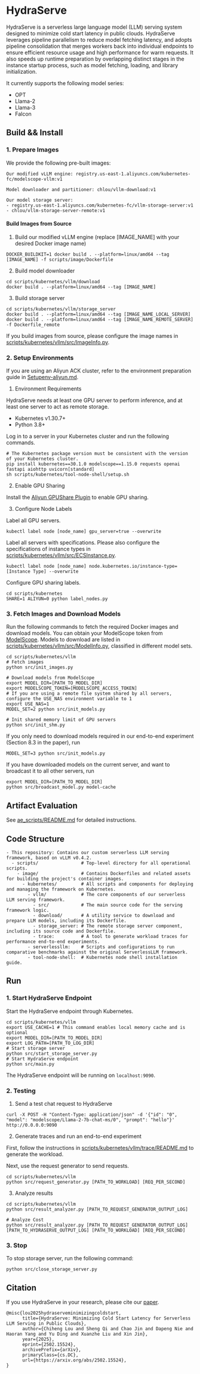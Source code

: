 # HydraServe
HydraServe is a serverless large language model (LLM) serving system designed to minimize cold start latency in public clouds. HydraServe leverages pipeline parallelism to reduce model fetching latency, and adopts pipeline consolidation that merges workers back into individual endpoints to ensure efficient resource usage and high performance for warm requests.
It also speeds up runtime preparation by overlapping distinct stages in the instance startup process, such as model fetching, loading, and library initialization.

It currently supports the following model series:
- OPT
- Llama-2
- Llama-3
- Falcon

## Build && Install

### 1. Prepare Images

We provide the following pre-built images:
```
Our modified vLLM engine: registry.us-east-1.aliyuncs.com/kubernetes-fc/modelscope-vllm:v1

Model downloader and partitioner: chlou/vllm-download:v1

Our model storage server:
- registry.us-east-1.aliyuncs.com/kubernetes-fc/vllm-storage-server:v1
- chlou/vllm-storage-server-remote:v1
```

#### Build Images from Source

1. Build our modified vLLM engine (replace [IMAGE_NAME] with your desired Docker image name)

```
DOCKER_BUILDKIT=1 docker build . --platform=linux/amd64 --tag [IMAGE_NAME] -f scripts/image/Dockerfile
```

2. Build model downloader

```
cd scripts/kubernetes/vllm/download
docker build . --platform=linux/amd64 --tag [IMAGE_NAME]
```

3. Build storage server

```
cd scripts/kubernetes/vllm/storage_server
docker build . --platform=linux/amd64 --tag [IMAGE_NAME_LOCAL_SERVER]
docker build . --platform=linux/amd64 --tag [IMAGE_NAME_REMOTE_SERVER] -f Dockerfile_remote
```

If you build images from source, please configure the image names in [scripts/kubernetes/vllm/src/ImageInfo.py](scripts/kubernetes/vllm/src/ImageInfo.py).

### 2. Setup Environments

If you are using an Aliyun ACK cluster, refer to the environment preparation guide in [Setupenv-aliyun.md](Setupenv-aliyun.md).

1. Environment Requirements

HydraServe needs at least one GPU server to perform inference, and at least one server to act as remote storage.
- Kubernetes v1.30.7+
- Python 3.8+

Log in to a server in your Kubernetes cluster and run the following commands.
```
# The Kubernetes package version must be consistent with the version of your Kubernetes cluster.
pip install kubernetes==30.1.0 modelscope==1.15.0 requests openai fastapi aiohttp uvicorn[standard]
sh scripts/kubernetes/tool-node-shell/setup.sh
```

2. Enable GPU Sharing

Install the [Aliyun GPUShare Plugin](https://github.com/AliyunContainerService/gpushare-scheduler-extender) to enable GPU sharing.

3. Configure Node Labels
   
Label all GPU servers.
```
kubectl label node [node_name] gpu_server=true --overwrite
```

Label all servers with specifications.
Please also configure the specifications of instance types in [scripts/kubernetes/vllm/src/ECSInstance.py](scripts/kubernetes/vllm/src/ECSInstance.py).
```
kubectl label node [node_name] node.kubernetes.io/instance-type=[Instance Type] --overwrite
```

Configure GPU sharing labels.
```
cd scripts/kubernetes
SHARE=1 ALIYUN=0 python label_nodes.py
```

### 3. Fetch Images and Download Models

Run the following commands to fetch the required Docker images and download models. You can obtain your ModelScope token from [ModelScope](https://www.modelscope.cn/my/myaccesstoken).
Models to download are listed in [scripts/kubernetes/vllm/src/ModelInfo.py](scripts/kubernetes/vllm/src/ModelInfo.py), classified in different model sets.
```
cd scripts/kubernetes/vllm
# Fetch images
python src/init_images.py

# Download models from ModelScope
export MODEL_DIR=[PATH_TO_MODEL_DIR]
export MODELSCOPE_TOKEN=[MODELSCOPE_ACCESS_TOKEN]
# If you are using a remote file system shared by all servers, configure the USE_NAS environment variable to 1
export USE_NAS=1
MODEL_SET=2 python src/init_models.py

# Init shared memory limit of GPU servers
python src/init_shm.py              
```

If you only need to download models required in our end-to-end experiment (Section 8.3 in the paper), run
```
MODEL_SET=3 python src/init_models.py
```

If you have downloaded models on the current server, and want to broadcast it to all other servers, run
```
export MODEL_DIR=[PATH_TO_MODEL_DIR]
python src/broadcast_model.py model-cache
```

## Artifact Evaluation

See [ae_scripts/README.md](ae_scripts/README.md) for detailed instructions.

## Code Structure

```
- This repository: Contains our custom serverless LLM serving framework, based on vLLM v0.4.2.
  - scripts/                # Top-level directory for all operational scripts.
    - image/                # Contains Dockerfiles and related assets for building the project's container images.
      - kubernetes/         # All scripts and components for deploying and managing the framework on Kubernetes.
        - vllm/             # The core components of our serverless LLM serving framework.
          - src/            # The main source code for the serving framework logic.
          - download/       # A utility service to download and prepare LLM models, including its Dockerfile.
          - storage_server: # The remote storage server component, including its source code and Dockerfile.
          - trace:          # A tool to generate workload traces for performance end-to-end experiments.
        - serverlessllm:    # Scripts and configurations to run comparative benchmarks against the original ServerlessLLM framework.
        - tool-node-shell:  # Kubernetes node shell installation guide.
```

## Run

### 1. Start HydraServe Endpoint

Start the HydraServe endpoint through Kubernetes.
```
cd scripts/kubernetes/vllm
export USE_CACHE=1 # This command enables local memory cache and is optional
export MODEL_DIR=[PATH_TO_MODEL_DIR]
export LOG_PATH=[PATH_TO_LOG_DIR]           
# Start storage server
python src/start_storage_server.py  
# Start HydraServe endpoint
python src/main.py                  
```

The HydraServe endpoint will be running on `localhost:9090`.

### 2. Testing

1. Send a test chat request to HydraServe
```
curl -X POST -H "Content-Type: application/json" -d '{"id": "0", "model": "modelscope/Llama-2-7b-chat-ms/0", "prompt": "hello"}' http://0.0.0.0:9090
```

2. Generate traces and run an end-to-end experiment

First, follow the instructions in [scripts/kubernetes/vllm/trace/README.md](scripts/kubernetes/vllm/trace/README.md) to generate the workload.

Next, use the request generator to send requests.
```
cd scripts/kubernetes/vllm
python src/request_generator.py [PATH_TO_WORKLOAD] [REQ_PER_SECOND]
```

3. Analyze results
```
cd scripts/kubernetes/vllm
python src/result_analyzer.py [PATH_TO_REQUEST_GENERATOR_OUTPUT_LOG]

# Analyze Cost
python src/result_analyzer.py [PATH_TO_REQUEST_GENERATOR_OUTPUT_LOG] [PATH_TO_HYDRASERVE_OUTPUT_LOG] [PATH_TO_WORKLOAD] [REQ_PER_SECOND]
```

### 3. Stop

To stop storage server, run the following command:
```
python src/close_storage_server.py
```

## Citation

If you use HydraServe in your research, please cite our [paper](https://arxiv.org/abs/2502.15524).

```
@misc{lou2025hydraserveminimizingcoldstart,
      title={HydraServe: Minimizing Cold Start Latency for Serverless LLM Serving in Public Clouds}, 
      author={Chiheng Lou and Sheng Qi and Chao Jin and Dapeng Nie and Haoran Yang and Yu Ding and Xuanzhe Liu and Xin Jin},
      year={2025},
      eprint={2502.15524},
      archivePrefix={arXiv},
      primaryClass={cs.DC},
      url={https://arxiv.org/abs/2502.15524}, 
}
```